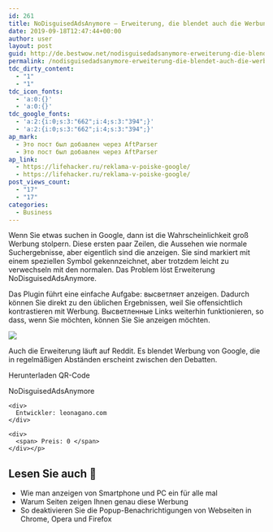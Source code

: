 ```yaml
---
id: 261
title: NoDisguisedAdsAnymore — Erweiterung, die blendet auch die Werbung in der Google-Suche
date: 2019-09-18T12:47:44+00:00
author: user
layout: post
guid: http://de.bestwow.net/nodisguisedadsanymore-erweiterung-die-blendet-auch-die-werbung-in-der-google-suche/
permalink: /nodisguisedadsanymore-erweiterung-die-blendet-auch-die-werbung-in-der-google-suche/
tdc_dirty_content:
  - "1"
  - "1"
tdc_icon_fonts:
  - 'a:0:{}'
  - 'a:0:{}'
tdc_google_fonts:
  - 'a:2:{i:0;s:3:"662";i:4;s:3:"394";}'
  - 'a:2:{i:0;s:3:"662";i:4;s:3:"394";}'
ap_mark:
  - Это пост был добавлен через AftParser
  - Это пост был добавлен через AftParser
ap_link:
  - https://lifehacker.ru/reklama-v-poiske-google/
  - https://lifehacker.ru/reklama-v-poiske-google/
post_views_count:
  - "17"
  - "17"
categories:
  - Business
---
```

Wenn Sie etwas suchen in Google, dann ist die Wahrscheinlichkeit groß Werbung stolpern. Diese ersten paar Zeilen, die Aussehen wie normale Suchergebnisse, aber eigentlich sind die anzeigen. Sie sind markiert mit einem speziellen Symbol gekennzeichnet, aber trotzdem leicht zu verwechseln mit den normalen. Das Problem löst Erweiterung NoDisguisedAdsAnymore.

Das Plugin führt eine einfache Aufgabe: высветляет anzeigen. Dadurch können Sie direkt zu den üblichen Ergebnissen, weil Sie offensichtlich kontrastieren mit Werbung. Высветленные Links weiterhin funktionieren, so dass, wenn Sie möchten, können Sie Sie anzeigen möchten.

![](http://de.bestwow.net/wp-content/uploads/2019/09/nodisguisedadsanymore-rasshirenie-kotoroe-skryvaet-reklamu-v-poiske-google-1.jpg) 

Auch die Erweiterung läuft auf Reddit. Es blendet Werbung von Google, die in regelmäßigen Abständen erscheint zwischen den Debatten.

<div>
  <div>
  </div>
  
  <div>
  </div>
  
  <div>
    <div>
      Herunterladen <span>QR-Code </span>
    </div></p>
  </div>
  
  <div>
    <div>
      NoDisguisedAdsAnymore
    </div>
    
    <div>
      Entwickler: leonagano.com
    </div>
    
    <div>
      <span> Preis: 0 </span>
    </div></p>
  </div></p>
</div>

<div>
  <h2 class="read-also__title">
    <span>Lesen Sie auch</span> <span>🧐 </span>
  </h2>
  
  <ul class="read-also__list">
    <li>
      Wie man anzeigen von Smartphone und PC ein für alle mal
    </li>
    <li>
      Warum Seiten zeigen Ihnen genau diese Werbung
    </li>
    <li>
      So deaktivieren Sie die Popup-Benachrichtigungen von Webseiten in Chrome, Opera und Firefox
    </li>
  </ul>
</div>